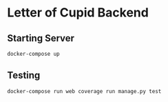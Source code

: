 # Letter of Cupid Backend

## 

## Starting Server

```sh
docker-compose up
```

## Testing

```sh
docker-compose run web coverage run manage.py test
```
